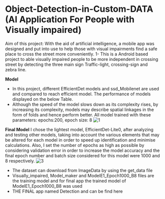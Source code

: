 # Object-Detection-in-Custom-DATA (AI Application For People with Visually impaired)
Aim of this project:
With the aid of artificial intelligence, a mobile app was designed and put into use to help those with visual impairments find a safe place to cross the street more conveniently.
1- This is a Android based project to able visually impaired people to be more independent in crossing street by detecting the three main sign Traffic-light, crossing-sign and zebra line.

**Model**
- In this project, different EfficientDet models and ssd_Mobilenet are used and compared to reach efficient model.
  The performance of models displayed on the below Table.
- Although the speed of the model slows down as its complexity rises, by increasing its complexity, 
models may describe spatial linkages in the form of folds and hence perform better. All model 
trained with these parameters: epochs:200, epoch size: 8
![1](https://user-images.githubusercontent.com/63164352/193473298-52f37bbc-ac13-453d-a076-9e3ec7e73fcd.PNG)

**Final Model**
I chose the lightest model, EfficientDet-Lite0, after analyzing and testing other models, taking 
into account the various elements that may be altered for each model in order to speed up 
identification and minimise calculations.
Also, I set the number of epochs as high as possible by 
considering validation error in order to increase the model accuracy and the final epoch number 
and batch size considered for this model were 1000 and 8 respectively.
![3](https://user-images.githubusercontent.com/63164352/193474518-15702cac-d2e3-4dda-a040-7bb5b0604941.PNG)

- The dataset can download from ImageData by using the get_data file
- Visually_impaired, Model_maker and ModelE1_Epoch1000_B8 files are the training model and for final app the trained model of ModelE1_Epoch1000_B8 was used
- THE FINAL app named Detection and can be find here
